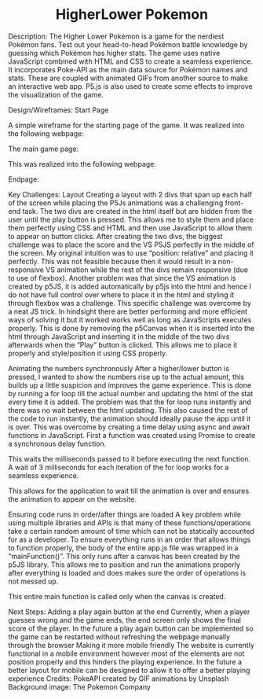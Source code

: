 <h1 style="text-align:center"> HigherLower Pokemon </h1>

Description:
The Higher Lower Pokémon is a game for the nerdiest Pokémon fans. Test out your head-to-head Pokémon battle knowledge by guessing which Pokémon has higher stats. The game uses native JavaScript combined with HTML and CSS to create a seamless experience. It incorporates Poke-API as the main data source for Pokémon names and stats. These are coupled with animated GIFs from another source to make an interactive web app. P5.js is also used to create some effects to improve the visualization of the game.

Design/Wireframes:
Start Page
 
A simple wireframe for the starting page of the game. It was realized into the following webpage:
 
The main game page:
 
This was realized into the following webpage:
 
Endpage:
 

Key Challenges:
Layout
Creating a layout with 2 divs that span up each half of the screen while placing the P5Js animations was a challenging front-end task. 
The two divs are created in the html itself but are hidden from the user until the play button is pressed. This allows me to style them and place them perfectly using CSS and HTML and then use JavaScript to allow them to appear on button clicks. After creating the two divs, the biggest challenge was to place the score and the VS P5JS perfectly in the middle of the screen. My original intuition was to use “position: relative” and placing it perfectly. This was not feasible because then it would result in a non-responsive VS animation while the rest of the divs remain responsive (due to use of flexbox). Another problem was that since the VS animation is created by p5JS, it is added automatically by p5js into the html and hence I do not have full control over where to place it in the html and styling it through flexbox was a challenge.
This specific challenge was overcome by a neat JS trick. In hindsight there are better performing and more efficient ways of solving it but it worked works well as long as JavaScripts executes properly. This is done by removing the p5Canvas when it is inserted into the html through JavaScript and inserting it in the middle of the two divs afterwards when the “Play” button is clicked. This allows me to place it properly and style/position it using CSS properly.

Animating the numbers synchronously
After a higher/lower button is pressed, I wanted to show the numbers rise up to the actual amount, this builds up a little suspicion and improves the game experience. This is done by running a for loop till the actual number and updating the html of the stat every time it is added. The problem was that the for loop runs instantly and there was no wait between the html updating. This also caused the rest of the code to run instantly, the animation should ideally pause the app until it is over.
This was overcome by creating a time delay using async and await functions in JavaScript.
First a function was created using Promise to create a synchronous delay function.
 
This waits the milliseconds passed to it before executing the next function.
A wait of 3 milliseconds for each iteration of the for loop works for a seamless experience.
 
This allows for the application to wait till the animation is over and ensures the animation to appear on the website.


Ensuring code runs in order/after things are loaded
	A key problem while using multiple libraries and APIs is that many of these functions/operations take a certain random amount of time which can not be statically accounted for as a developer. To ensure everything runs in an order that allows things to function properly, the  body of the entire app.js file was wrapped in a “mainFunction()”. This only runs after a canvas has been created by the p5JS library. This allows me to position and run the animations properly after everything is loaded and does makes sure the order of operations is not messed up.
 
This entire main function is called only when the canvas is created.
 

Next Steps:
Adding a play again button at the end
Currently, when a player guesses wrong and the game ends, the end screen only shows the final score of the player. In the future a play again button can be implemented so the game can be restarted without refreshing the webpage manually through the browser
Making it more mobile friendly
The website is currently functional in a mobile environment however most of the elements are not position properly and this hinders the playing experience. In the future a better layout for mobile can be designed to allow it to offer a better playing experience
Credits:
PokeAPI created by 
GIF animations by 
Unsplash Background image: 
The Pokemon Company



